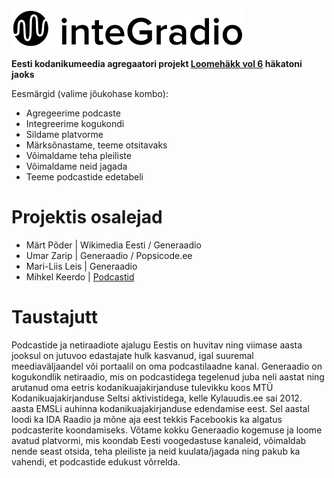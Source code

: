 ![Postipoiss — viienda võimu südametunnistus](/integrlogo.png)

__Eesti kodanikumeedia agregaatori projekt [Loomehäkk vol 6](https://fienta.com/loomehakk-vol-6-creativetech) häkatoni jaoks__

Eesmärgid (valime jõukohase kombo):

* Agregeerime podcaste
* Integreerime kogukondi
* Sildame platvorme
* Märksõnastame, teeme otsitavaks
* Võimaldame teha pleiliste
* Võimaldame neid jagada
* Teeme podcastide edetabeli

# Projektis osalejad

* Märt Põder | Wikimedia Eesti / Generaadio
* Umar Zarip | Generaadio / Popsicode.ee
* Mari-Liis Leis | Generaadio
* Mihkel Keerdo | [Podcastid](https://podcastid.ee)

# Taustajutt

Podcastide ja netiraadiote ajalugu Eestis on huvitav ning viimase aasta jooksul on jutuvoo edastajate hulk kasvanud, igal suuremal meediaväljaandel või portaalil on oma podcastilaadne kanal. Generaadio on kogukondlik netiraadio, mis on podcastidega tegelenud juba neli aastat ning arutanud oma eetris kodanikuajakirjanduse tulevikku koos MTÜ Kodanikuajakirjanduse Seltsi aktivistidega, kelle Kylauudis.ee sai 2012. aasta EMSLi auhinna kodanikuajakirjanduse edendamise eest. Sel aastal loodi ka IDA Raadio ja mõne aja eest tekkis Facebookis ka algatus podcasterite koondamiseks. Võtame kokku Generaadio kogemuse ja loome avatud platvormi, mis koondab Eesti voogedastuse kanaleid, võimaldab nende seast otsida, teha pleiliste ja neid kuulata/jagada ning pakub ka vahendi, et podcastide edukust võrrelda.
